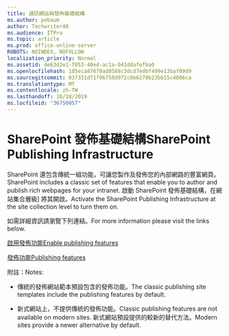 ```yaml
---
title: 通訊網站與發佈基礎結構
ms.author: pebaum
author: Techwriter40
ms.audience: ITPro
ms.topic: article
ms.prod: office-online-server
ROBOTS: NOINDEX, NOFOLLOW
localization_priority: Normal
ms.assetid: de63d2e1-f053-40ed-ac1a-041ddafefba0
ms.openlocfilehash: 1d5eca87678ad0588c3dcd7edbf499e13baf09d9
ms.sourcegitcommit: 037331d71f06750d972c0b6278b23bb15c4806ca
ms.translationtype: MT
ms.contentlocale: zh-TW
ms.lasthandoff: 10/18/2019
ms.locfileid: "36750057"
---
```

# <a name="sharepoint-publishing-infrastructure"></a><span data-ttu-id="8743f-102">SharePoint 發佈基礎結構</span><span class="sxs-lookup"><span data-stu-id="8743f-102">SharePoint Publishing Infrastructure</span></span>


<span data-ttu-id="8743f-103">SharePoint 還包含傳統一組功能，可讓您製作及發佈您的內部網路的豐富網頁。</span><span class="sxs-lookup"><span data-stu-id="8743f-103">SharePoint includes a classic set of features that enable you to author and publish rich webpages for your intranet.</span></span> <span data-ttu-id="8743f-104">啟動 SharePoint 發佈基礎結構，在網站集合層級] 將其開啟。</span><span class="sxs-lookup"><span data-stu-id="8743f-104">Activate the SharePoint Publishing Infrastructure at the site collection level to turn them on.</span></span>

<span data-ttu-id="8743f-105">如需詳細資訊請瀏覽下列連結。</span><span class="sxs-lookup"><span data-stu-id="8743f-105">For more information please visit the links below.</span></span>

[<span data-ttu-id="8743f-106">啟用發佈功能</span><span class="sxs-lookup"><span data-stu-id="8743f-106">Enable publishing features</span></span>](https://support.office.com/article/Enable-publishing-features-479677A6-8B33-4AC7-907D-071C1C7E4518)

[<span data-ttu-id="8743f-107">發佈功能</span><span class="sxs-lookup"><span data-stu-id="8743f-107">Publishing features</span></span>](https://support.office.com/article/Features-enabled-in-a-SharePoint-Online-publishing-site-3AB3810C-3C2C-4361-9D0E-0CBE666EA0B0?wt.mc_id=O365_Portal_MMaven#__toc336865553)

<span data-ttu-id="8743f-108">附註：</span><span class="sxs-lookup"><span data-stu-id="8743f-108">Notes:</span></span>

- <span data-ttu-id="8743f-109">傳統的發佈網站範本預設包含的發佈功能。</span><span class="sxs-lookup"><span data-stu-id="8743f-109">The classic publishing site templates include the publishing features by default.</span></span>

- <span data-ttu-id="8743f-110">新式網站上，不提供傳統的發佈功能。</span><span class="sxs-lookup"><span data-stu-id="8743f-110">Classic publishing features are not available on modern sites.</span></span> <span data-ttu-id="8743f-111">新式網站預設提供的較新的替代方法。</span><span class="sxs-lookup"><span data-stu-id="8743f-111">Modern sites provide a newer alternative by default.</span></span>

